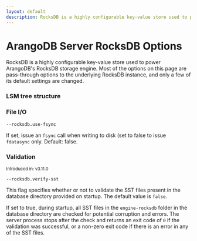 ```yaml
---
layout: default
description: RocksDB is a highly configurable key-value store used to power ArangoDB's RocksDB storage engine
---
```

# ArangoDB Server RocksDB Options

RocksDB is a highly configurable key-value store used to power ArangoDB's RocksDB
storage engine. Most of the options on this page are pass-through options to the
underlying RocksDB instance, and only a few of its default settings are changed.

### LSM tree structure


### File I/O

`--rocksdb.use-fsync`

If set, issue an `fsync` call when writing to disk (set to false to issue
`fdatasync` only. Default: false.


### Validation

<small>Introduced in: v3.11.0</small>

`--rocksdb.verify-sst`

This flag specifies whether or not to validate the SST files present in the 
database directory provided on startup. The default value is `false`.

If set to true, during startup, all SST files in the `engine-rocksdb` folder in
the database directory are checked for potential corruption and errors.
The server process stops after the check and returns an exit code of `0` if the
validation was successful, or a non-zero exit code if there is an error in any
of the SST files.
